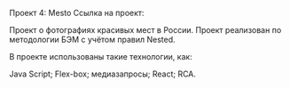 Проект 4: Mesto
Ссылка на проект: 

Проект о фотографиях красивых мест в России. Проект реализован по методологии БЭМ с учётом правил Nested.

В проекте использованы такие технологии, как:

Java Script;
Flex-box;
медиазапросы;
React;
RCA.
